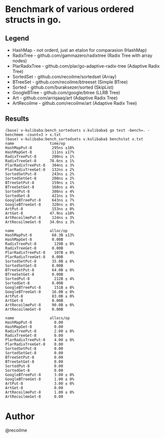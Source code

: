 # Benchmark of various ordered structs in go.

## Legend

 - HashMap - not orderd, just an etalon for comparasion (HashMap)
 - RadixTree - github.com/gammazero/radixtree (Radix Tree with array nodes)
 - PlarRadixTree - github.com/plar/go-adaptive-radix-tree (Adaptive Radix Tree)
 - SortedSet - github.com/recoilme/sortedset (Array)
 - BTreeSet - github.com/recoilme/btreeset (Simple BTree)
 - Sorted - github.com/buraksezer/sorted (SkipList)
 - GoogleBTree - github.com/google/btree (LLRB Tree)
 - Art - github.com/arriqaaq/art (Adaptive Radix Tree)
 - ArtRecoilme - github.com/recoilme/art (Adaptive Radix Tree)

## Results

 ```
(base) v-kulibaba:bench_sortedsets v.kulibaba$ go test -bench=. -benchmem -count=3 > x.txt
(base) v-kulibaba:bench_sortedsets v.kulibaba$ benchstat x.txt
name                time/op
HashMapPut-8         295ns ±18%
HashMapGet-8         111ns ±17%
RadixTreePut-8       200ns ± 1%
RadixTreeGet-8      78.6ns ± 1%
PlarRadixTreePut-8   304ns ± 3%
PlarRadixTreeGet-8   132ns ± 2%
SortedSetPut-8       243ns ± 2%
SortedSetGet-8       208ns ± 2%
BTreeSetPut-8        159ns ± 1%
BTreeSetGet-8        168ns ± 4%
SortedPut-8          386ns ± 4%
SortedGet-8          421ns ± 5%
GoogleBTreePut-8     643ns ± 7%
GoogleBTreeGet-8     320ns ± 4%
ArtPut-8             153ns ± 0%
ArtGet-8            47.9ns ±10%
ArtRecoilmePut-8     124ns ± 3%
ArtRecoilmeGet-8    34.0ns ± 3%

name                alloc/op
HashMapPut-8         68.3B ±13%
HashMapGet-8         0.00B     
RadixTreePut-8        129B ± 0%
RadixTreeGet-8       0.00B     
PlarRadixTreePut-8    107B ± 0%
PlarRadixTreeGet-8   0.00B     
SortedSetPut-8       35.0B ± 0%
SortedSetGet-8       0.00B     
BTreeSetPut-8        64.0B ± 0%
BTreeSetGet-8        0.00B     
SortedPut-8           212B ± 4%
SortedGet-8          0.00B     
GoogleBTreePut-8      151B ± 0%
GoogleBTreeGet-8     16.0B ± 0%
ArtPut-8             83.0B ± 0%
ArtGet-8             0.00B     
ArtRecoilmePut-8     90.0B ± 0%
ArtRecoilmeGet-8     0.00B     

name                allocs/op
HashMapPut-8          0.00     
HashMapGet-8          0.00     
RadixTreePut-8        2.00 ± 0%
RadixTreeGet-8        0.00     
PlarRadixTreePut-8    4.00 ± 0%
PlarRadixTreeGet-8    0.00     
SortedSetPut-8        0.00     
SortedSetGet-8        0.00     
BTreeSetPut-8         0.00     
BTreeSetGet-8         0.00     
SortedPut-8           0.00     
SortedGet-8           0.00     
GoogleBTreePut-8      3.00 ± 0%
GoogleBTreeGet-8      1.00 ± 0%
ArtPut-8              3.00 ± 0%
ArtGet-8              0.00     
ArtRecoilmePut-8      1.00 ± 0%
ArtRecoilmeGet-8      0.00  
 ```



# Author
 @recoilme